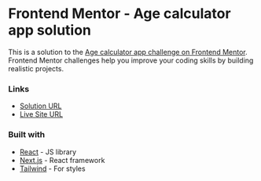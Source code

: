 # Frontend Mentor - Age calculator app solution

This is a solution to the [Age calculator app challenge on Frontend Mentor](https://www.frontendmentor.io/challenges/age-calculator-app-dF9DFFpj-Q). Frontend Mentor challenges help you improve your coding skills by building realistic projects.

### Links

- [Solution URL](https://github.com/bananabread08/frontend-mentor-challenges/tree/main/src/app/age-calculator)
- [Live Site URL](https://frontend-mentor-challenges-snowy.vercel.app/age-calculator)

### Built with

- [React](https://reactjs.org/) - JS library
- [Next.js](https://nextjs.org/) - React framework
- [Tailwind](https://tailwindcss.com/) - For styles
